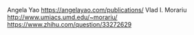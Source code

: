 Angela Yao https://angelayao.com/publications/
Vlad I. Morariu http://www.umiacs.umd.edu/~morariu/
https://www.zhihu.com/question/33272629
